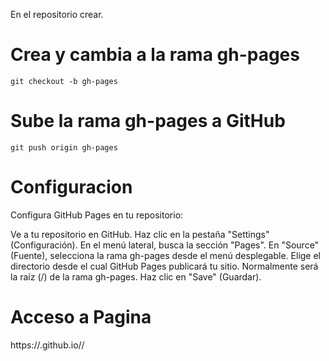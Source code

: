 
En el repositorio crear. 


# Crea y cambia a la rama gh-pages
```
git checkout -b gh-pages  
```

# Sube la rama gh-pages a GitHub
```
git push origin gh-pages 
``` 


# Configuracion

Configura GitHub Pages en tu repositorio:

Ve a tu repositorio en GitHub.
Haz clic en la pestaña "Settings" (Configuración).
En el menú lateral, busca la sección "Pages".
En "Source" (Fuente), selecciona la rama gh-pages desde el menú desplegable.
Elige el directorio desde el cual GitHub Pages publicará tu sitio. Normalmente será la raíz (/) de la rama gh-pages.
Haz clic en "Save" (Guardar).


# Acceso a Pagina
https://<username>.github.io/<repository-name>/